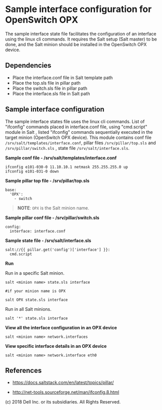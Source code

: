 # Sample interface configuration for OpenSwitch OPX

The sample interface state file facilitates the configuration of an interface using the linux cli commands. It requires the Salt setup (Salt master) to be done, and the Salt minion should be installed in the OpenSwitch OPX device.

## Dependencies

- Place the interface.conf file in Salt template path
- Place the top.sls file in pillar path
- Place the switch.sls file in pillar path
- Place the interface.sls file in Salt path

## Sample interface configuration

The sample interface states file uses the linux cli commands. List of "ifconfig" commands placed in interface.conf file, using "cmd.script" module in Salt , listed "ifconfig" commands sequentially executed in the target minion (OpenSwitch OPX device). This module contains conf file ``/srv/salt/templates/interface.conf``, pillar files ``/srv/pillar/top.sls`` and ``/srv/pillar/switch.sls`` , state file ``/srv/salt/interface.sls``.

**Sample conf file - /srv/salt/templates/interface.conf**

    ifconfig e101-030-0 11.10.10.1 netmask 255.255.255.0 up
    ifconfig e101-031-0 down

**Sample pillar top file - /srv/pillar/top.sls**

    base:
      'OPX':
        - switch

> **NOTE**: ``OPX`` is the Salt minion name.

**Sample pillar conf file - /srv/pillar/switch.sls**

    config:
      interface: interface.conf

**Sample state file - /srv/salt/interface.sls**

    salt://{{ pillar.get('config')['interface'] }}:
      cmd.script
	
**Run**

Run in a specific Salt minion.

    salt <minion name> state.sls interface

    #if your minion name is OPX

    salt OPX state.sls interface

Run in all Salt minions.

    salt '*' state.sls interface

**View all the interface configuration in an OPX device**

    salt <minion name> network.interfaces

**View specific interface details in an OPX device**

    salt <minion name> network.interface eth0

## References

- https://docs.saltstack.com/en/latest/topics/pillar/

- http://net-tools.sourceforge.net/man/ifconfig.8.html

(c) 2018 Dell Inc. or its subsidiaries. All Rights Reserved.
